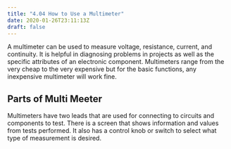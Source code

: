 ```yaml
---
title: "4.04 How to Use a Multimeter"
date: 2020-01-26T23:11:13Z
draft: false
---
```


A multimeter can be used to measure voltage, resistance, current, and continuity. It is helpful in diagnosing problems in projects as well as the specific attributes of an electronic component. Multimeters range from the very cheap to the very expensive but for the basic functions, any inexpensive multimeter will work fine.

## Parts of Multi Meeter

Multimeters have two leads that are used for connecting to circuits and components to test. There is a screen that shows information and values from tests performed. It also has a control knob or switch to select what type of measurement is desired.

